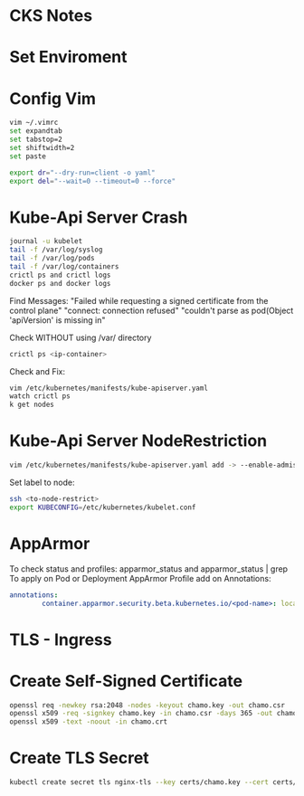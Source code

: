 # CKS Notes

# Set Enviroment

# Config Vim

```bash
vim ~/.vimrc
set expandtab
set tabstop=2
set shiftwidth=2
set paste
```

```bash
export dr="--dry-run=client -o yaml"
export del="--wait=0 --timeout=0 --force"
```

# Kube-Api Server Crash

```bash
journal -u kubelet
tail -f /var/log/syslog
tail -f /var/log/pods
tail -f /var/log/containers
crictl ps and crictl logs
docker ps and docker logs
```

Find Messages:
"Failed while requesting a signed certificate from the control plane"
"connect: connection refused"
"couldn't parse as pod(Object 'apiVersion' is missing in"

Check WITHOUT using /var/ directory

```bash
crictl ps <ip-container>
```

Check and Fix:

```bash
vim /etc/kubernetes/manifests/kube-apiserver.yaml
watch crictl ps
k get nodes
```

# Kube-Api Server NodeRestriction

```bash
vim /etc/kubernetes/manifests/kube-apiserver.yaml add -> --enable-admission-plugins=NodeRestriction 
```

Set label to node: 

```bash
ssh <to-node-restrict>
export KUBECONFIG=/etc/kubernetes/kubelet.conf
```

# AppArmor

To check status and profiles: apparmor_status and apparmor_status | grep <profile-name>
To apply on Pod or Deployment AppArmor Profile add on Annotations:

```yaml
annotations:
        container.apparmor.security.beta.kubernetes.io/<pod-name>: localhost/<apparmor-profile>
```

# TLS - Ingress

# Create Self-Signed Certificate

```bash
openssl req -newkey rsa:2048 -nodes -keyout chamo.key -out chamo.csr
openssl x509 -req -signkey chamo.key -in chamo.csr -days 365 -out chamo.crt
openssl x509 -text -noout -in chamo.crt
```

# Create TLS Secret

```bash
kubectl create secret tls nginx-tls --key certs/chamo.key --cert certs/chamo.crt
```

